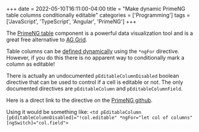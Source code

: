 +++
date = 2022-05-10T16:11:00-04:00
title = "Make dynamic PrimeNG table columns conditionally editable"
categories = ['Programming']
tags = ['JavaScript', 'TypeScript', 'Angular', 'PrimeNG']
+++

The [PrimeNG table](https://primeng.org/table) component is a powerful data visualization tool and is a great free alternative to [AG Grid](https://www.ag-grid.com/).

Table columns can be [defined dynamically](https://primeng.org/table#dynamic) using the `*ngFor` directive. However, if you do this there is no apparent way to conditionally mark a column as editable!

There is actually an undocumented `pEditableColumnDisabled` boolean directive that can be used to control if a cell is editable or not. The only documented directives are `pEditableColumn` and `pEditableColumnField`.

Here is a direct link to the directive on the [PrimeNG github](https://github.com/primefaces/primeng/blob/v12.2.3/src/app/components/table/table.ts#L3337).

Using it would be something like: `<td pEditableColumn [pEditableColumnDisabled]="!col.editable" *ngFor="let col of columns" [ngSwitch]="col.field">`
